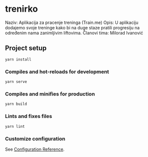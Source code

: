 # trenirko

Naziv: Aplikacija za pracenje treninga (Train.me)
Opis: U aplikaciju dodajemo svoje treninge kako bi na duge staze pratili progresiju na određenim nama zanimljivim liftovima.
Članovi tima: Milorad Ivanović

## Project setup
```
yarn install
```

### Compiles and hot-reloads for development
```
yarn serve
```

### Compiles and minifies for production
```
yarn build
```

### Lints and fixes files
```
yarn lint
```

### Customize configuration
See [Configuration Reference](https://cli.vuejs.org/config/).
